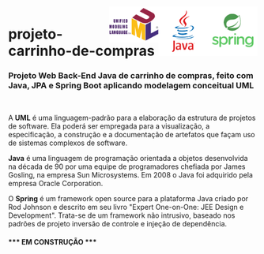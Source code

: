 <img src="logo-spring2.png" align="right" width="100">
<img src="logo-java.png" align="right" width="100">
<img src="UML_logo.svg.png" align="right" width="100">

# projeto-carrinho-de-compras

<h3>Projeto Web Back-End Java de carrinho de compras, feito com Java, JPA e Spring Boot aplicando modelagem conceitual UML</h3>
<br>

A <strong>UML</strong> é uma linguagem-padrão para a elaboração da estrutura de projetos de software. Ela poderá ser empregada para a visualização, a especificação, a construção e a documentação de artefatos que façam uso de sistemas complexos de software.

<strong>Java</strong> é uma linguagem de programação orientada a objetos desenvolvida na década de 90 por uma equipe de programadores chefiada por James Gosling, na empresa Sun Microsystems. Em 2008 o Java foi adquirido pela empresa Oracle Corporation.

O <strong>Spring</strong> é um framework open source para a plataforma Java criado por Rod Johnson e descrito em seu livro "Expert One-on-One: JEE Design e Development". Trata-se de um framework não intrusivo, baseado nos padrões de projeto inversão de controle e injeção de dependência.


<h4><strong>*** EM CONSTRUÇÃO ***</strong></h4>